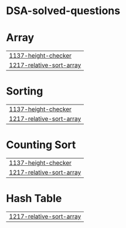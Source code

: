 # DSA-solved-questions


# Array
|  |
| ------- |
| [1137-height-checker](https://github.com/Dcoder10M/DSA-solved-questions/tree/master/1137-height-checker) |
| [1217-relative-sort-array](https://github.com/Dcoder10M/DSA-solved-questions/tree/master/1217-relative-sort-array) |
# Sorting
|  |
| ------- |
| [1137-height-checker](https://github.com/Dcoder10M/DSA-solved-questions/tree/master/1137-height-checker) |
| [1217-relative-sort-array](https://github.com/Dcoder10M/DSA-solved-questions/tree/master/1217-relative-sort-array) |
# Counting Sort
|  |
| ------- |
| [1137-height-checker](https://github.com/Dcoder10M/DSA-solved-questions/tree/master/1137-height-checker) |
| [1217-relative-sort-array](https://github.com/Dcoder10M/DSA-solved-questions/tree/master/1217-relative-sort-array) |
# Hash Table
|  |
| ------- |
| [1217-relative-sort-array](https://github.com/Dcoder10M/DSA-solved-questions/tree/master/1217-relative-sort-array) |